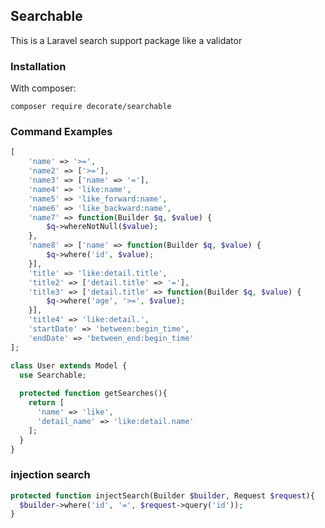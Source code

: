 
## Searchable
This is a Laravel search support package like a validator

### Installation

With composer:

    composer require decorate/searchable
    
### Command Examples
```php
[  
    'name' => '>=',  
    'name2' => ['>='],  
    'name3' => ['name' => '='],  
    'name4' => 'like:name',  
    'name5' => 'like_forward:name',  
    'name6' => 'like_backward:name',  
    'name7' => function(Builder $q, $value) {  
        $q->whereNotNull($value);  
    },  
    'name8' => ['name' => function(Builder $q, $value) {  
        $q->where('id', $value);  
    }],  
    'title' => 'like:detail.title',  
    'title2' => ['detail.title' => '='],  
    'title3' => ['detail.title' => function(Builder $q, $value) {  
        $q->where('age', '>=', $value);  
    }],  
    'title4' => 'like:detail.',  
    'startDate' => 'between:begin_time',  
    'endDate' => 'between_end:begin_time'  
];
```

```php
class User extends Model {
  use Searchable;
  
  protected function getSearches(){
    return [
      'name' => 'like',
      'detail_name' => 'like:detail.name' 
    ];
  }
}
```
### injection search
```php
protected function injectSearch(Builder $builder, Request $request){
  $builder->where('id', '=', $request->query('id'));
}
```